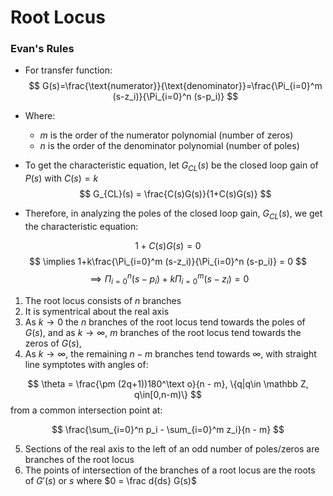 # Root Locus
### Evan's Rules

- For transfer function:
$$
G(s)=\frac{\text{numerator}}{\text{denominator}}=\frac{\Pi_{i=0}^m (s-z_i)}{\Pi_{i=0}^n (s-p_i)}
$$

- Where:
	- $m$ is the order of the numerator polynomial (number of zeros)
	- $n$ is the order of the denominator polynomial (number of poles)

- To get the characteristic equation, let $G_{CL}(s)$ be the closed loop gain of $P(s)$ with $C(s)=k$
$$
G_{CL}(s) = \frac{C(s)G(s)}{1+C(s)G(s)}
$$

- Therefore, in analyzing the poles of the closed loop gain, $G_{CL}(s)$, we get the characteristic equation:

$$
1+C(s)G(s) = 0
$$
$$
\implies 1+k\frac{\Pi_{i=0}^m (s-z_i)}{\Pi_{i=0}^n (s-p_i)} = 0
$$
$$
\implies \Pi_{i=0}^n (s-p_i)+k{\Pi_{i=0}^m (s-z_i)} = 0
$$

1. The root locus consists of $n$ branches
2. It is symentrical about the real axis
3. As $k \rightarrow 0$ the $n$ branches of the root locus tend towards the poles of $G(s)$, and as $k \rightarrow \infty$,  $m$ branches of the root locus tend towards the zeros of $G(s)$,
4. As $k \rightarrow \infty$, the remaining $n-m$ branches tend towards $\infty$, with straight line symptotes with angles of:

$$
\theta = \frac{\pm (2q+1))180^\text o}{n - m}, \{q|q\in \mathbb Z, q\in[0,n-m)\}
$$
	from a common intersection point at:

$$
\frac{\sum_{i=0}^n p_i - \sum_{i=0}^m z_i}{n - m}
$$

5. Sections of the real axis to the left of an odd number of poles/zeros are branches of the root locus
6. The points of intersection of the branches of a root locus are the roots of $G'(s)$ or $s$ where $0 = \frac d{ds} G(s)$


